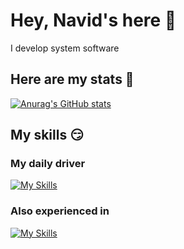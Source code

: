 # Hey, Navid's here 👋
I develop system software

## Here are my stats 🚀
[![Anurag's GitHub stats](https://github-readme-stats.vercel.app/api?username=knavels)](https://github.com/anuraghazra/github-readme-stats)

## My skills 😏
### My daily driver
[![My Skills](https://skillicons.dev/icons?i=cpp)](https://skillicons.dev)
### Also experienced in
[![My Skills](https://skillicons.dev/icons?i=c,go,cs,python)](https://skillicons.dev)
